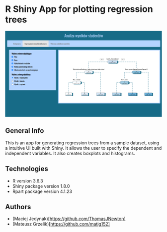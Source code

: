 # R Shiny App for plotting regression trees
![Preview of the Shiny interface](preview.png)

## General Info
This is an app for generating regression trees from a sample dataset, using a intuitive UI built with Shiny. It allows the user to specify the dependent and independent variables. It also creates boxplots and histograms.

## Technologies
* R version 3.6.3
* Shiny package version 1.8.0
* Rpart package version 4.1.23

## Authors
* (Maciej Jedynak)[https://github.com/ThomasJNewton]
* (Mateusz Grzelik)[https://github.com/matig152]
